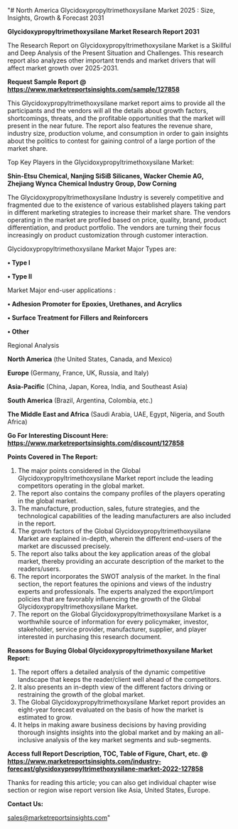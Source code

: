 "# North America Glycidoxypropyltrimethoxysilane Market 2025 : Size, Insights, Growth & Forecast 2031

<strong>Glycidoxypropyltrimethoxysilane Market Research Report 2031</strong>

The Research Report on Glycidoxypropyltrimethoxysilane Market is a Skillful and Deep Analysis of the Present Situation and Challenges. This research report also analyzes other important trends and market drivers that will affect market growth over 2025-2031.

<strong>Request Sample Report @ <a href=https://www.marketreportsinsights.com/sample/127858>https://www.marketreportsinsights.com/sample/127858</a></strong>

This Glycidoxypropyltrimethoxysilane market report aims to provide all the participants and the vendors will all the details about growth factors, shortcomings, threats, and the profitable opportunities that the market will present in the near future. The report also features the revenue share, industry size, production volume, and consumption in order to gain insights about the politics to contest for gaining control of a large portion of the market share.

Top Key Players in the Glycidoxypropyltrimethoxysilane Market:

<strong>Shin-Etsu Chemical, Nanjing SiSiB Silicanes, Wacker Chemie AG, Zhejiang Wynca Chemical Industry Group, Dow Corning</strong>

The Glycidoxypropyltrimethoxysilane Industry is severely competitive and fragmented due to the existence of various established players taking part in different marketing strategies to increase their market share. The vendors operating in the market are profiled based on price, quality, brand, product differentiation, and product portfolio. The vendors are turning their focus increasingly on product customization through customer interaction.

Glycidoxypropyltrimethoxysilane Market Major Types are:

<strong>• Type I

• Type II</strong>

Market Major end-user applications :

<strong>• Adhesion Promoter for Epoxies, Urethanes, and Acrylics

• Surface Treatment for Fillers and Reinforcers

• Other</strong>

Regional Analysis

</u><strong><b>North America</b></strong> (the United States, Canada, and Mexico)

<strong><b>Europe </b></strong>(Germany, France, UK, Russia, and Italy)

<strong><b>Asia-Pacific</b></strong> (China, Japan, Korea, India, and Southeast Asia)

<strong><b>South America</b></strong> (Brazil, Argentina, Colombia, etc.)

<strong><b>The Middle East and Africa</b></strong> (Saudi Arabia, UAE, Egypt, Nigeria, and South Africa)

<strong>Go For Interesting Discount Here: <a href=https://www.marketreportsinsights.com/discount/127858>https://www.marketreportsinsights.com/discount/127858</a></strong>

<strong>Points Covered in The Report:</strong>
<ol>
  <li>The major points considered in the Global Glycidoxypropyltrimethoxysilane Market report include the leading competitors operating in the global market.</li>
  <li>The report also contains the company profiles of the players operating in the global market.</li>
  <li>The manufacture, production, sales, future strategies, and the technological capabilities of the leading manufacturers are also included in the report.</li>
  <li>The growth factors of the Global Glycidoxypropyltrimethoxysilane Market are explained in-depth, wherein the different end-users of the market are discussed precisely.</li>
  <li>The report also talks about the key application areas of the global market, thereby providing an accurate description of the market to the readers/users.</li>
  <li>The report incorporates the SWOT analysis of the market. In the final section, the report features the opinions and views of the industry experts and professionals. The experts analyzed the export/import policies that are favorably influencing the growth of the Global Glycidoxypropyltrimethoxysilane Market.</li>
  <li>The report on the Global Glycidoxypropyltrimethoxysilane Market is a worthwhile source of information for every policymaker, investor, stakeholder, service provider, manufacturer, supplier, and player interested in purchasing this research document.</li>
</ol>
<strong>Reasons for Buying Global Glycidoxypropyltrimethoxysilane Market Report:</strong>

<ol>
  <li>The report offers a detailed analysis of the dynamic competitive landscape that keeps the reader/client well ahead of the competitors.</li>
  <li>It also presents an in-depth view of the different factors driving or restraining the growth of the global market.</li>
  <li>The Global Glycidoxypropyltrimethoxysilane Market report provides an eight-year forecast evaluated on the basis of how the market is estimated to grow.</li>
  <li>It helps in making aware business decisions by having providing thorough insights insights into the global market and by making an all-inclusive analysis of the key market segments and sub-segments.</li>
</ol>
<strong>Access full Report Description, TOC, Table of Figure, Chart, etc. @ <a href=https://www.marketreportsinsights.com/industry-forecast/glycidoxypropyltrimethoxysilane-market-2022-127858>https://www.marketreportsinsights.com/industry-forecast/glycidoxypropyltrimethoxysilane-market-2022-127858</a></strong>


Thanks for reading this article; you can also get individual chapter wise section or region wise report version like Asia, United States, Europe.

<strong>Contact Us:</strong>

sales@marketreportsinsights.com"
